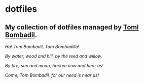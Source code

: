 # dotfiles

My collection of dotfiles managed by [Toml Bombadil](https://github.com/oknozor/toml-bombadil).
--

_Ho! Tom Bombadil, Tom Bombadillo!_

_By water, wood and hill, by the reed and willow,_
 
_By fire, sun and moon, harken now and hear us!_
 
_Come, Tom Bombadil, for our need is near us!_
